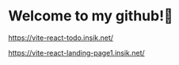 ### <h1>Welcome to my github!👋</h1> 

https://vite-react-todo.insik.net/

https://vite-react-landing-page1.insik.net/
